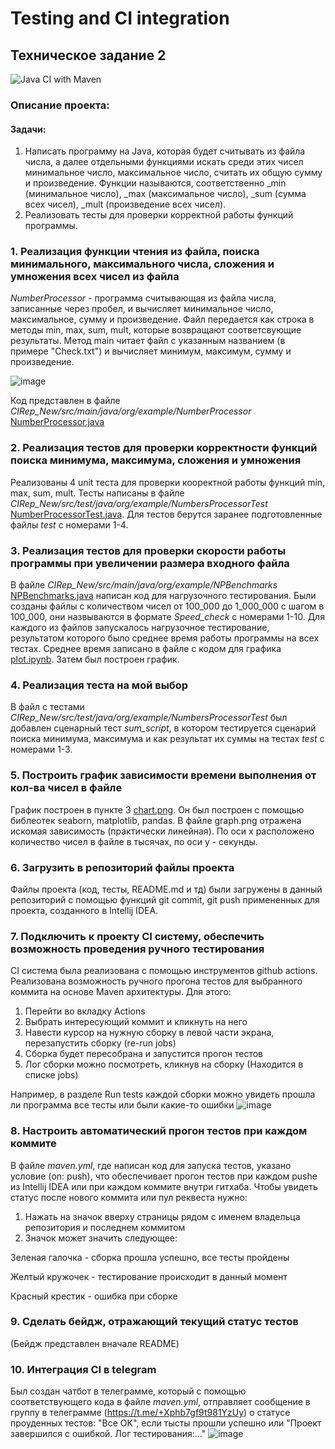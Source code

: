 # Testing and CI integration
## Техническое задание 2 
![Java CI with Maven](https://github.com/zpankova/CIRep_New/actions/workflows/maven.yml/badge.svg)
### Описание проекта: 
#### Задачи: 
1. Написать программу на Java, которая будет считывать из файла числа, а далее отдельными функциями искать среди этих чисел минимальное число, максимальное число, считать их общую сумму и произведение.
Функции называются, соответственно _min (минимальное число), _max (максимальное число), _sum (сумма всех чисел), _mult (произведение всех чисел).
2. Реализовать тесты для проверки корректной работы функций программы.

### 1. Реализация функции чтения из файла, поиска минимального, максимального числа, сложения и умножения всех чисел из файла
*NumberProcessor* - программа считывающая из файла числа, записанные через пробел, и вычисляет минимальное число, максимальное, сумму и произведение. Файл передается как строка в методы min, max, sum, mult, которые возвращают соответсвующие результаты. 
Метод main читает файл с указанным названием (в примере "Check.txt") и вычисляет минимум, максимум, сумму и произведение. 

![image](https://github.com/zpankova/CIRep_New/assets/167033338/a2b099f1-04b1-4d02-819b-b8e90579ac93)

Код представлен в файле *CIRep_New/src/main/java/org/example/NumberProcessor*  
[NumberProcessor.java](https://github.com/zpankova/CIRep_New/blob/dc00423f53a656c824dd1025f8f0a07621f2ea31/src/main/java/org/example/NumbersProcessor.java) 


### 2. Реализация тестов для проверки корректности функций поиска минимума, максимума, сложения и умножения
Реализованы 4 unit теста для проверки кооректной работы функций min, max, sum, mult. Тесты написаны в файле *CIRep_New/src/test/java/org/example/NumbersProcessorTest* [NumberProcessorTest.java](https://github.com/zpankova/CIRep_New/blob/cba1d50c62426b1cdbcd9997e34a54ed7b3e6c3c/src/test/java/org/example/NumbersProcessorTest.java). Для тестов берутся заранее подготовленные файлы *test<Number>* с номерами 1-4. 

### 3. Реализация тестов для проверки скорости работы программы при увеличении размера входного файла
В файле *CIRep_New/src/main/java/org/example/NPBenchmarks* [NPBenchmarks.java](https://github.com/zpankova/CIRep_New/blob/2f2c28197bbc23e8e19722d2fc5eddc7e487f240/src/main/java/org/example/NPBenchmarks.java) написан код для нагрузочного тестирования. Были созданы файлы с количеством чисел от 100_000 до 1_000_000 с шагом в 100_000, они назвываются в формате *Speed_check<Number>* с номерами 1-10. Для каждого из файлов запускалось нагрузочное тестирование, результатом которого было среднее время работы программы на всех тестах. Среднее время записано в файле с кодом для графика [plot.ipynb](https://github.com/zpankova/CIRep_New/blob/d1c2b8d7129c837dc40c0a9ea96975b87abc52aa/plot.ipynb). Затем был построен график.

### 4. Реализация теста на мой выбор
В файл с тестами *CIRep_New/src/test/java/org/example/NumbersProcessorTest* был добавлен сценарный тест *sum_script*, в котором тестируется сценарий поиска минимума, максимума и как результат их суммы на тестах *test<Number>* с номерами 1-3.

### 5. Построить график зависимости времени выполнения от кол-ва чисел в файле
График построен в пункте 3 [chart.png](https://github.com/zpankova/CIRep_New/blob/d1c2b8d7129c837dc40c0a9ea96975b87abc52aa/chart.png). Он был построен с помощью библеотек seaborn, matplotlib, pandas. В файле graph.png отражена искомая зависимость (практически линейная). По оси x расположено количество чисел в файле в тысячах, по оси y - секунды.

### 6. Загрузить в репозиторий файлы проекта 
Файлы проекта (код, тесты,  README.md и тд) были загружены в данный репозиторий с помощью функций git commit, git push примененных для проекта, созданного в Intellij IDEA.

### 7. Подключить к проекту CI систему, обеспечить возможность проведения ручного тестирования 
CI система была реализована с помощью инструментов github actions. Реализована возможность ручного прогона тестов для выбранного коммита на основе Maven архитектуры. Для этого:

1. Перейти во вкладку Actions
2. Выбрать интересующий коммит и кликнуть на него
3. Навести курсор на нужную сборку в левой части экрана, перезапустить сборку (re-run jobs)
4. Сборка будет пересобрана и запустится прогон тестов
5. Лог сборки можно посмотреть, кликнув на сборку (Находится в списке jobs)

Например, в разделе Run tests каждой сборки можно увидеть прошла ли программа все тесты или были какие-то ошибки
![image](https://github.com/zpankova/CIRep_New/assets/167033338/524062c6-1a85-46b3-9dd7-3c3e268ebf3e)

### 8. Настроить автоматический прогон тестов при каждом коммите
В файле *maven.yml*, где написан код для запуска тестов, указано условие (on: push), что обеспечивает прогон тестов при каждом pushе из Intellij IDEA или при каждом коммите внутри гитхаба.
Чтобы увидеть статус после нового коммита или пул реквеста нужно:

1. Нажать на значок вверху страницы рядом с именем владельца репозитория и последнем коммитом
2. Значок может значить следующее:
   
Зеленая галочка - сборка прошла успешно, все тесты пройдены

Желтый кружочек - тестирование происходит в данный момент

Красный крестик - ошибка при сборке

### 9. Сделать бейдж, отражающий текущий статус тестов
(Бейдж представлен вначале README)

### 10. Интеграция CI в telegram 
Был создан чатбот в телеграмме, который с помощью соответствующего кода в файле *maven.yml*, отправляет сообщение в группу в телеграмме (https://t.me/+Xphb7gf9t981YzUy) о статусе проуденных тестов: "Все ОК", если тысты прошли успешно или "Проект завершился с ошибкой. Лог тестирования:..."
![image](https://github.com/zpankova/CIRep_New/assets/167033338/cbe37b50-503e-42e6-b25a-9c53c399d2b2)
